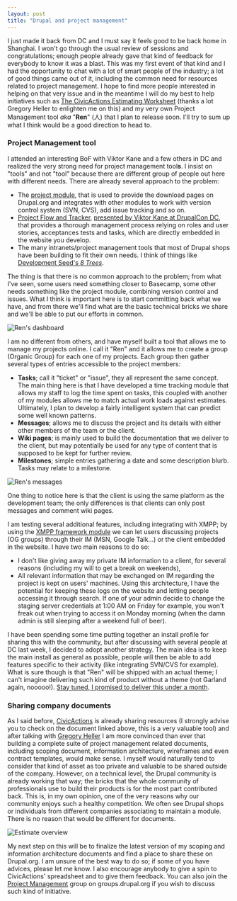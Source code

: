 ```yaml
---
layout: post
title: "Drupal and project management"
---
```


I just made it back from DC and I must say it feels good to be back home in Shanghai. I won't go through the usual review of sessions and congratulations; enough people already gave that kind of feedback for everybody to know it was a blast. This was my first event of that kind and I had the opportunity to chat with a lot of smart people of the industry; a lot of good things came out of it, including the common need for resources related to project management. I hope to find more people interested in helping on that very issue and in the meantime I will do my best to help initiatives such as [The CivicActions Estimating Worksheet](http://civicactions.com/estimating-worksheet) (thanks a lot Gregory Heller to enlighten me on this) and my very own Project Management tool *aka* "**Ren**" (人) that I plan to release soon. I'll try to sum up what I think would be a good direction to head to.

### Project Management tool

I attended an interesting BoF with Viktor Kane and a few others in DC and realized the very strong need for project management tool**s**. I insist on "tools" and not "tool" because there are different group of people out here with different needs. There are already several approach to the problem:

- The [project module](http://drupal.org/project/project), that is used to provide the download pages on Drupal.org and integrates with other modules to work with version control system (SVN, CVS), add issue tracking and so on.
- [Project Flow and Tracker](http://drupal.org/node/178076), [presented by Viktor Kane at DrupalCon DC](http://dc2009.drupalcon.org/session/project-flow-and-tracker-business-objects-and-user-stories-test-driven-drupal-based-website-), that provides a thorough management process relying on roles and user stories, acceptances tests and tasks, which are directly embedded in the website you develop.
- The many intranets/project management tools that most of Drupal shops have been building to fit their own needs. I think of things like [Development Seed's *8 Trees*](http://www.developmentseed.org/portfolio/intranet).

The thing is that there is no common approach to the problem; from what I've seen, some users need something closer to Basecamp, some other needs something like the project module, combining version control and issues. What I think is important here is to start committing back what we have, and from there we'll find what are the basic technical bricks we share and we'll be able to put our efforts in common.

![Ren's dashboard](http://teddy.fr/files/dashboard.png)

I am no different from others, and have myself built a tool that allows me to manage my projects online. I call it "Ren" and it allows me to create a group (Organic Group) for each one of my projects. Each group then gather several types of entries accessible to the project members:

- **Tasks**; call it "ticket" or "issue", they all represent the same concept. The main thing here is that I have developed a time tracking module that allows my staff to log the time spent on tasks, this coupled with another of my modules allows me to match actual work loads against estimates. Ultimately, I plan to develop a fairly intelligent system that can predict some well known patterns.
- **Messages**; allows me to discuss the project and its details with either other members of the team or the client.
- **Wiki pages**; is mainly used to build the documentation that we deliver to the client, but may potentially be used for any type of content that is supposed to be kept for further review.
- **Milestones**; simple entries gathering a date and some description blurb. Tasks may relate to a milestone.

![Ren's messages](http://teddy.fr/files/messages.png)

One thing to notice here is that the client is using the same platform as the development team; the only differences is that clients can only post messages and comment wiki pages.

I am testing several additional features, including integrating with XMPP; by using the [XMPP framework module](http://drupal.org/project/xmppframework) we can let users discussing projects (OG groups) through their IM (MSN, Google Talk...) or the client embedded in the website. I have two main reasons to do so:

- I don't like giving away my private IM information to a client, for several reasons (including my will to get a break on weekends),
- All relevant information that may be exchanged on IM regarding the project is kept on users' machines. Using this architecture, I have the potential for keeping these logs on the website and letting people accessing it through search. If one of your admin decide to change the staging server credentials at 1:00 AM on Friday for example, you won't freak out when trying to access it on Monday morning (when the damn admin is still sleeping after a weekend full of beer).

I have been spending some time putting together an install profile for sharing this with the community, but after discussing with several people at DC last week, I decided to adopt another strategy. The main idea is to keep the main install as general as possible, people will then be able to add features specific to their activity (like integrating SVN/CVS for example). What is sure though is that "Ren" will be shipped with an actual theme; I can't imagine delivering such kind of product without a theme (not Garland again, nooooo!). <u>Stay tuned, I promised to deliver this under a month</u>.

### Sharing company documents

As I said before, [CivicActions](http://civicactions.com) is already sharing resources (I strongly advise you to check on the document linked above, this is a very valuable tool) and after talking with [Gregory Heller](http://civicactions.com/team/gregoryheller) I am more convinced than ever that building a complete suite of project management related documents, including scoping document, information architecture, wireframes and even contract templates, would make sense. I myself would naturally tend to consider that kind of asset as too private and valuable to be shared outside of the company. However, on a technical level, the Drupal community is already working that way; the bricks that the whole community of professionals use to build their products is for the most part contributed back. This is, in my own opinion, one of the very reasons why our community enjoys such a healthy competition. We often see Drupal shops or individuals from different companies associating to maintain a module. There is no reason that would be different for documents.

![Estimate overview](http://teddy.fr/files/estimate.png)

My next step on this will be to finalize the latest version of my scoping and information architecture documents and find a place to share these on Drupal.org. I am unsure of the best way to do so; if some of you have advices, please let me know. I also encourage anybody to give a spin to CivicActions' spreadsheet and to give them feedback. You can also join the [Project Management](http://groups.drupal.org/projectManagement) group on groups.drupal.org if you wish to discuss such kind of initiative.